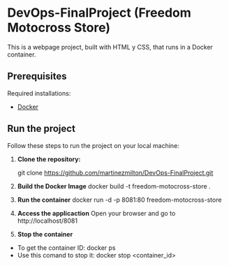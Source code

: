 # DevOps-FinalProject (Freedom Motocross Store)
This is a webpage project, built with HTML y CSS, that runs in a Docker container.

## Prerequisites
Required installations:
- [Docker](https://docs.docker.com/get-docker/)
## Run the project
Follow these steps to run the project on your local machine:

1. **Clone the repository:**

   git clone https://github.com/martinezmilton/DevOps-FinalProject.git

3. **Build the Docker Image**
docker build -t freedom-motocross-store .
4. **Run the container**
docker run -d -p 8081:80 freedom-motocross-store
5. **Access the applicaction**
Open your browser and go to http://localhost/8081
6. **Stop the container**
- To get the container ID: docker ps
- Use this comand to stop it: docker stop <container_id>
